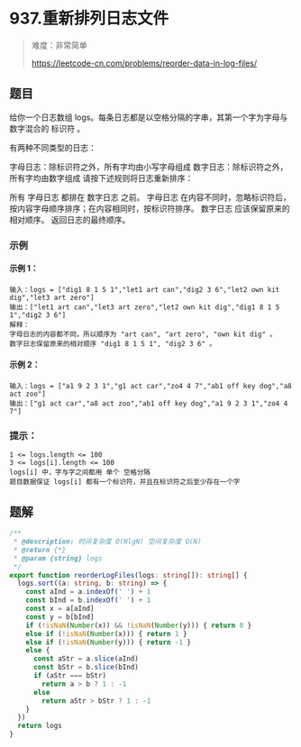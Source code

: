 # 937.重新排列日志文件

> 难度：非常简单
>
> https://leetcode-cn.com/problems/reorder-data-in-log-files/

## 题目

给你一个日志数组 logs。每条日志都是以空格分隔的字串，其第一个字为字母与数字混合的 标识符 。

有两种不同类型的日志：

字母日志：除标识符之外，所有字均由小写字母组成
数字日志：除标识符之外，所有字均由数字组成
请按下述规则将日志重新排序：

所有 字母日志 都排在 数字日志 之前。
字母日志 在内容不同时，忽略标识符后，按内容字母顺序排序；在内容相同时，按标识符排序。
数字日志 应该保留原来的相对顺序。
返回日志的最终顺序。

### 示例

#### 示例 1：

```
输入：logs = ["dig1 8 1 5 1","let1 art can","dig2 3 6","let2 own kit dig","let3 art zero"]
输出：["let1 art can","let3 art zero","let2 own kit dig","dig1 8 1 5 1","dig2 3 6"]
解释：
字母日志的内容都不同，所以顺序为 "art can", "art zero", "own kit dig" 。
数字日志保留原来的相对顺序 "dig1 8 1 5 1", "dig2 3 6" 。
```

#### 示例 2：

```
输入：logs = ["a1 9 2 3 1","g1 act car","zo4 4 7","ab1 off key dog","a8 act zoo"]
输出：["g1 act car","a8 act zoo","ab1 off key dog","a1 9 2 3 1","zo4 4 7"]
```

### 提示：

```
1 <= logs.length <= 100
3 <= logs[i].length <= 100
logs[i] 中，字与字之间都用 单个 空格分隔
题目数据保证 logs[i] 都有一个标识符，并且在标识符之后至少存在一个字
```

## 题解

```ts
/**
 * @description: 时间复杂度 O(NlgN) 空间复杂度 O(N)
 * @return {*}
 * @param {string} logs
 */
export function reorderLogFiles(logs: string[]): string[] {
  logs.sort((a: string, b: string) => {
    const aInd = a.indexOf(' ') + 1
    const bInd = b.indexOf(' ') + 1
    const x = a[aInd]
    const y = b[bInd]
    if (!isNaN(Number(x)) && !isNaN(Number(y))) { return 0 }
    else if (!isNaN(Number(x))) { return 1 }
    else if (!isNaN(Number(y))) { return -1 }
    else {
      const aStr = a.slice(aInd)
      const bStr = b.slice(bInd)
      if (aStr === bStr)
        return a > b ? 1 : -1
      else
        return aStr > bStr ? 1 : -1
    }
  })
  return logs
}
```
